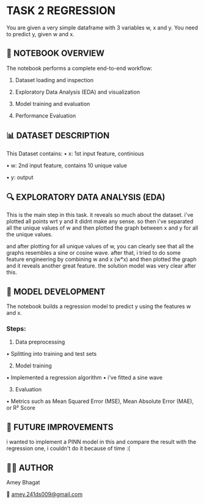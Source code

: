 
# TASK 2 REGRESSION 
You are given a very simple dataframe with 3 variables w, x and y. You need to predict y, given w and x.

## 🚀 NOTEBOOK OVERVIEW
The notebook performs a complete end-to-end workflow:

1. Dataset loading and inspection

2. Exploratory Data Analysis (EDA) and visualization

3. Model training and evaluation

4. Performance Evaluation
 
## 📊 DATASET DESCRIPTION

This Dataset contains: 
• x: 1st input feature, continious 

• w: 2nd input feature, contains 10 unique value

• y: output

## 🔍 EXPLORATORY DATA ANALYSIS (EDA)

This is the main step in this task. it reveals so much about the dataset. i've plotted all points wrt y and it didnt make any sense. so then i've separated all the unique values of w and then plotted the graph between x and y for all the unique values. 

and after plotting for all unique values of w, you can clearly see that all the graphs resembles a sine or cosine wave. 
after that, i tried to do some feature engineering by combining w and x (w*x) and then plotted the graph and it reveals another great feature. the solution model was very clear after this. 

## 🧠 MODEL DEVELOPMENT

The notebook builds a regression model to predict y using the features w and x.

### Steps:

1. Data preprocessing

• Splitting into training and test sets

2. Model training

• Implemented a regression algorithm
• i've fitted a sine wave

3. Evaluation

• Metrics such as Mean Squared Error (MSE), Mean Absolute Error (MAE), or R² Score

## 🌟 FUTURE IMPROVEMENTS

i wanted to implement a PINN model in this and compare the result with the regression one, i couldn't do it because of time :(

## 🧑‍💻 AUTHOR

Amey Bhagat

📧 amey.241ds009@gmail.com




